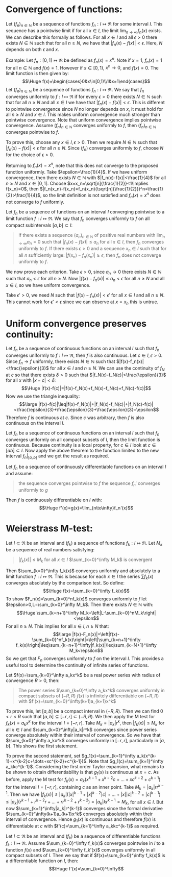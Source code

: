 
# Convergence of functions:

Let $(f_n)_{n\in \mathbb{N}}$ be a sequence of functions $f_n:I\mapsto\Re$ for some interval $I$. This sequence has a pointwise limit if for all $x\in I$, the limit $\lim_{n\to\infty}f_n(x)$ exists. We can describe this formally as follows. For all $x\in I$ and all $\epsilon>0$ there exists $N\in \mathbb{N}$ such that for all $n\geq N$, we have that $|f_n(x)-f(x)|<\epsilon$. Here, $N$ depends on both $\epsilon$ and $x$. 

Example: Let $f_n:[0,1]\mapsto\Re$ be defined as $f_n(x)=x^n$. Note if $x=1$, $f_n(x)=1$ for all $n\in \mathbb{N}$ and $f(x)=1$. However if $x\in[0,1)$, $x^n\to 0$, and $f(x)=0$. The limit function is then given by:$$\Huge f(x)=\begin{cases}0&x\in[0,1)\\1&x=1\end{cases}$$
Let $(f_n)_{n\in \mathbb{N}}$ be a sequence of functions $f_n:I\mapsto\Re$. We say that $f_n$ converges uniformly to $f:I\mapsto\Re$ if for every $\epsilon>0$ there exists $N\in \mathbb{N}$ such that for all $n\geq N$ and all $x\in I$ we have that $|f_n(x)-f(x)|<\epsilon$. This is different to pointwise convergence since $N$ no longer depends on $x$, it must hold for all $n\geq N$ and $x\in I$. This makes uniform convergence much stronger than pointwise convergence. Note that uniform convergence implies pointwise convergence. Assume $(f_n)_{n\in \mathbb{N}}$ converges uniformly to $f$, then $(f_n)_{n\in \mathbb{N}}$ converges pointwise to $f$. 

To prove this, choose any $x\in I,\epsilon>0$. Then we require $N\in \mathbb{N}$ such that $|f_n(x)-f(x)|<\epsilon$ for all $n\geq N$. Since $(f_n)$ converges uniformly to $f$, choose $N$ for the choice of $\epsilon>0$.

Returning to $f_n(x)=x^n$, note that this does not converge to the proposed function uniformly. Take $\epsilon=\frac{1}{4}$. If we have uniform convergence, then there exists $N\in \mathbb{N}$ with $|f_n(x)-f(x)|<\frac{1}{4}$ for all $n\geq N$ and $x\in[0,1]$. Choose $x=x_n=\sqrt[n]{\frac{1}{2}}<1\implies f(x_n)=0$, then $|f_n(x_n)-f(x_n)=f_n(x_n)(\sqrt[n]{\frac{1}{2}})^n=\frac{1}{2}>\frac{1}{4}$, so the limit definition is not satisfied and $f_n(x)=x^n$ does not converge to $f$ uniformly.

Let $f_n$ be a sequence of functions on an interval $I$ converging pointwise to a limit function $f:I\mapsto\Re$. We say that $f_n$ converges uniformly to $f$ on all compact subintervals $[a,b]\subset I$:
> If there exists a sequence $(a_n)_{n\in \mathbb{N}}$ of positive real numbers with $\lim_{n\to \infty}a_n=0$ such that $|f_n(x)-f(x)|\leq a_n$ for all $x\in I$, then $f_n$ converges uniformly to $f$.
> If there exists $\epsilon>0$ and a sequence $x_n\in I$ such that for all $n$ sufficiently large: $|f(x_n)-f_n(x_n)|\geq\epsilon$, then $f_n$ does not converge uniformly to $f$.

We now prove each criterion. Take $\epsilon>0$, since $a_n\to0$ there exists $N\in \mathbb{N}$ such that $a_n<\epsilon$ for all $n\geq N$. Now $|f(x)-f_n(x)|\leq a_n<\epsilon$ for all $n\geq N$ and all $x\in I$, so we have uniform convergence.

Take $\epsilon'>0$, we need $N$ such that $|f(x)-f_n(x)|<\epsilon'$ for all $x\in I$ and all $n\geq N$. This cannot work for $\epsilon'<\epsilon$ since we can observe at $x=x_n$ this is untrue.

# Uniform convergence preserves continuity:

Let $f_n$ be a sequence of continuous functions on an interval $I$ such that $f_n$ converges uniformly to $f:I\mapsto\Re$, then $f$ is also continuous. Let $c\in I,\epsilon>0$. Since $f_n\to f$ uniformly, there exists $N\in \mathbb{N}$ such that $|f(x)-f_n(x)|<\frac{\epsilon}{3}$ for all $x\in I$ and $n\geq N$. We can use the continuity of $f_N$ at $c$ so that there exists $\delta>0$ such that $|f_N(x)-f_N(c)|<\frac{\epsilon}{3}$ for all $x$ with $|x-c|<\delta$:$$\Huge |f(x)-f(c)|=|f(x)-f_N(x)+f_N(x)-f_N(c)+f_N(c)-f(c)|$$Now we use the triangle inequality:$$\large |f(x)-f(c)|\leq|f(x)-f_N(x)|+|f_N(x)-f_N(c)|+|f_N(c)-f(c)|<\frac{\epsilon}{3}+\frac{\epsilon}{3}+\frac{\epsilon}{3}=\epsilon$$Therefore $f$ is continuous at $c$. Since $c$ was arbitrary, then $f$ is also continuous on the interval $I$.

Let $f_n$ be a sequence of continuous functions on an interval $I$ such that $f_n$ converges uniformly on all compact subsets of $I$, then the limit function is continuous. Because continuity is a local property, for $c\in I$ look at $c\in[ab]\subset I$. Now apply the above theorem to the function limited to the new interval $f_n|_{[a,b]}$ and we get the result as required.

Let $f_n$ be a sequence of continuously differentiable functions on an interval $I$ and assume:
>the sequence converges pointwise to $f$
>the sequence $f_n'$ converges uniformly to $g$

Then $f$ is continuously differentiable on $I$ with:$$\Huge f'(x)=g(x)=\lim_{n\to\infty}f_n'(x)$$

# Weierstrass M-test:

Let $I\subset\Re$ be an interval and $(f_k)$ a sequence of functions $f_k:I\mapsto\Re$. Let $M_k$ be a sequence of real numbers satisfying:
> $|f_k(x)|\leq M_k$ for all $x\in I$
> $\sum_{k=0}^\infty M_k$ is convergent

Then $\sum_{k=0}^\infty f_k(x)$ converges uniformly and absolutely to a limit function $f:I\mapsto\Re$. This is because for each $x\in I$ the series $\sum f_k(x)$ converges absolutely by the comparison test. So define:$$\Huge f(x)=\sum_{k=0}^\infty f_k(x)$$To show $F_n(x)=\sum_{k=0}^nf_k(x)$ converges uniformly to $f$ let $\epsilon>0,L=\sum_{k=0}^\infty M_k$. Then there exists $N\in \mathbb{N}$ with:$$\Huge \sum_{k=n+1}^\infty M_k=\left|L-\sum_{k=0}^nM_k\right|<\epsilon$$For all $n\geq N$. This implies for all $x\in I,n\geq N$ that:$$\large |f(x)-F_n(x)|=\left|f(x)-\sum_{k=0}^nf_k(x)\right|=\left|\sum_{k=n+1}^\infty f_k(x)\right|\leq\sum_{k=n+1}^\infty|f_k(x)|\leq\sum_{k=N+1}^\infty M_k<\epsilon$$So we get that $F_n$ converges uniformly to $f$ on the interval $I$. This provides a useful tool to determine the continuity of infinite series of functions.

Let $f(x)=\sum_{k=0}^\infty a_kx^k$ be a real power series with radius of convergence $R>0$, then:
> The power series $\sum_{k=0}^\infty a_kx^k$ converges uniformly in compact subsets of $(-R,R)$
> $f(x)$ is infinitely differentiable on $(-R,R)$ with $f'(x)=\sum_{k=0}^\infty(k+1)a_{k+1}x^k$ 

To prove this, let $[a,b]$ be a compact interval in $(-R,R)$. Then we can find $0<r<R$ such that $[a,b]\subseteq[-r,r]\subset(-R,R)$. We then apply the M test for $f_k(x)=a_kx^k$ for the interval $I=[-r,r]$. Take $M_k=|a_k|r^k$, then $|f_k(x)|\leq M_k$ for all $x\in I$ and $\sum_{k=0}^\infty|a_k|r^k$ converges since power series converge absolutely within their interval of convergence. So we have that $\sum_{k=0}^\infty a_kx^k$ converges uniformly in $[-r,r]$, particularly in $[a,b]$. This shows the first statement.

To prove the second statement, set $g_1(x)=\sum_{k=1}^\infty a_k(x^{k-1}+x^{k-2}c+\dots+xc^{k-2}+c^{k-1})$. Note that $g_1(c)=\sum_{k=1}^\infty a_kkc^{k-1}$. Considering the first order Taylor expansion, what remains to be shown to obtain differentiability is that $g_1(x)$ is continuous at $x=c$. As before, apply the M test for $f_k(x)=a_k(x^{k-1}+x^{k-2}c+\dots+xc^{k-2}+c^{k-1})$ for the interval $I=[-r,r]$, containing $c$ as an inner point. Take $M_k=|a_k|rr^{k-1}$. Then we have $|f_k(x)|\leq|a_k|(|x|^{k-1}+|x|^{k-2}|c|+\dots+|x||c|^{k-2}+|c|^{k-1})\leq|a_k|(r^{k-1}+r^{k-2}r+\dots+rr^{k-2}+r^{k-2})=|a_k|kr^{k-1}=M_k$, for all $x\in I$. But now $\sum_{k=1}^\infty|a_k|r^{k-1}$ converges since the formal derivative $\sum_{k=0}^\infty(k+1)a_{k+1}x^k$ converges absolutely within their interval of convergence. Hence $g_1(x)$ is continuous and therefore $f(x)$ is differentiable at $c$ with $f'(c)=\sum_{k=1}^\infty a_kkc^{k-1}$ as required.

Let $I\subset\Re$ be an interval and $(f_k)$ be a sequence of differentiable functions $f_k:I\mapsto\Re$. Assume $\sum_{k=0}^\infty f_k(x)$ converges pointwise in $I$ to a function $f(x)$ and $\sum_{k=0}^\infty f_k'(x)$ converges uniformly in all compact subsets of $I$. Then we say that if $f(x)=\sum_{k=0}^\infty f_k(x)$ is a differentiable function on $I$, then:$$\Huge f'(x)=\sum_{k=0}^\infty$$